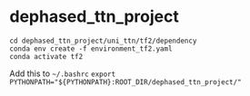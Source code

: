 # dephased_ttn_project
 
```
cd dephased_ttn_project/uni_ttn/tf2/dependency
conda env create -f environment_tf2.yaml
conda activate tf2
```

Add this to ```~/.bashrc```
```export PYTHONPATH="${PYTHONPATH}:ROOT_DIR/dephased_ttn_project/"```
